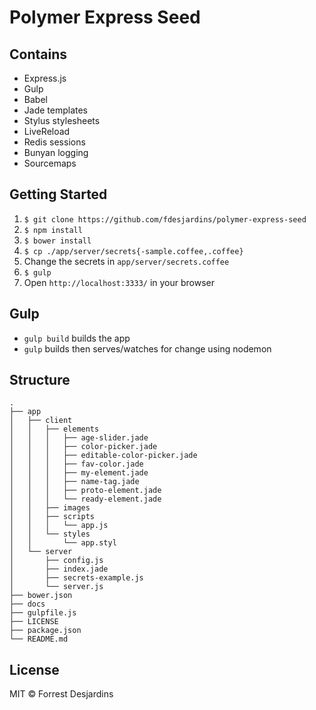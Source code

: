 # Polymer Express Seed

## Contains

* Express.js
* Gulp
* Babel
* Jade templates
* Stylus stylesheets
* LiveReload
* Redis sessions
* Bunyan logging
* Sourcemaps

## Getting Started

1. `$ git clone https://github.com/fdesjardins/polymer-express-seed`
2. `$ npm install`
3. `$ bower install`
4. `$ cp ./app/server/secrets{-sample.coffee,.coffee}`
5. Change the secrets in `app/server/secrets.coffee`
6. `$ gulp`
7. Open `http://localhost:3333/` in your browser

## Gulp

- `gulp build` builds the app
- `gulp` builds then serves/watches for change using nodemon

## Structure

```
.
├── app
│   ├── client
│   │   ├── elements
│   │   │   ├── age-slider.jade
│   │   │   ├── color-picker.jade
│   │   │   ├── editable-color-picker.jade
│   │   │   ├── fav-color.jade
│   │   │   ├── my-element.jade
│   │   │   ├── name-tag.jade
│   │   │   ├── proto-element.jade
│   │   │   └── ready-element.jade
│   │   ├── images
│   │   ├── scripts
│   │   │   └── app.js
│   │   └── styles
│   │       └── app.styl
│   └── server
│       ├── config.js
│       ├── index.jade
│       ├── secrets-example.js
│       └── server.js
├── bower.json
├── docs
├── gulpfile.js
├── LICENSE
├── package.json
└── README.md
```

## License

MIT © Forrest Desjardins
